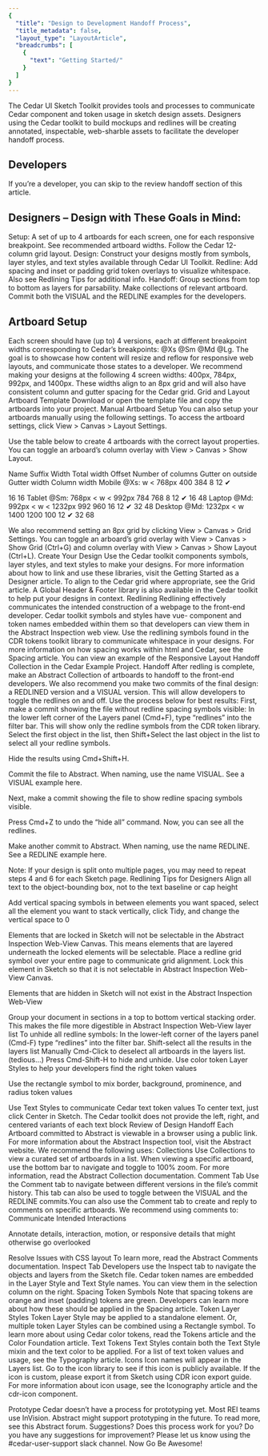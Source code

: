 ```yaml
---
{
  "title": "Design to Development Handoff Process",
  "title_metadata": false,
  "layout_type": "LayoutArticle",
  "breadcrumbs": [
    {
      "text": "Getting Started/"
    }
  ]
}
---
```


<cdr-doc-table-of-contents-shell>

The Cedar UI Sketch Toolkit provides tools and processes to communicate Cedar component and token usage in sketch design assets. Designers using the Cedar toolkit to build mockups and redlines will be creating annotated, inspectable, web-sharble assets to facilitate the developer handoff process.

## Developers
If you’re a developer, you can skip to the review handoff section of this article.

## Designers – Design with These Goals in Mind:
Setup: A set of up to 4 artboards for each screen, one for each responsive breakpoint. See recommended artboard widths. Follow the Cedar 12-column grid layout.
Design: Construct your designs mostly from symbols, layer styles, and text styles available through Cedar UI Toolkit.
Redline: Add spacing and inset or padding grid token overlays to visualize whitespace. Also see Redlining Tips for additional info.
Handoff: Group sections from top to bottom as layers for parsability. Make collections of relevant artboard. Commit both the VISUAL and the REDLINE examples for the developers.

## Artboard Setup 
Each screen should have (up to) 4 versions, each at different breakpoint widths corresponding to Cedar’s breakpoints: @Xs @Sm @Md @Lg. The goal is to showcase how content will resize and reflow for responsive web layouts, and communicate those states to a developer.
We recommend making your designs at the following 4 screen widths: 400px, 784px, 992px, and 1400px. These widths align to an 8px grid and will also have consistent column and gutter spacing for the Cedar grid.
Grid and Layout Artboard Template
Download or open the template file and copy the artboards into your project.
Manual Artboard Setup
You can also setup your artboards manually using the following settings. To access the artboard settings, click View > Canvas > Layout Settings. 

Use the table below to create 4 artboards with the correct layout properties. You can toggle an arboard’s column overlay with View > Canvas > Show Layout. 





Name Suffix
Width
Total width
Offset
Number of columns
Gutter on outside
Gutter
width
Column
width
Mobile @Xs: 
w < 768px
400
384
8
12
✔


16
16
Tablet @Sm:
768px < w < 992px
784
768
8
12
✔
16
48
Laptop @Md:
992px < w < 1232px
992
960
16
12
✔
32
48
Desktop @Md:
1232px < w 
1400
1200
100
12
✔
32
68

We also recommend setting an 8px grid by clicking View > Canvas > Grid Settings.  You can toggle an arboard’s grid overlay with View > Canvas > Show Grid (Ctrl+G) and column overlay with View > Canvas > Show Layout (Ctrl+L).
Create Your Design
Use the Cedar toolkit components symbols, layer styles, and text styles to make your designs. For more information about how to link and use these libraries, visit the Getting Started as a Designer article.
To align to the Cedar grid where appropriate, see the Grid article.
A Global Header & Footer library is also available in the Cedar toolkit to help put your designs in context.
Redlining
Redlining effectively communicates the intended construction of a webpage to the front-end developer. Cedar toolkit symbols and styles have vue- component and token names embedded within them so that developers can view them in the Abstract Inspection web view.
Use the redlining symbols found in the CDR tokens toolkit library to communicate whitespace in your designs. For more information on how spacing works within html and Cedar, see the Spacing article.
You can view an example of the Responsive Layout Handoff Collection in the Cedar Example Project.
Handoff
After redling is complete, make an Abstract Collection of artboards to handoff to the front-end developers.
We also recommend you make two commits of the final design: a REDLINED version and a VISUAL version. This will allow developers to toggle the redlines on and off. Use the process below for best results:
First, make a commit showing the file without redline spacing symbols visible:
In the lower left corner of the Layers panel (Cmd+F), type “redlines” into the filter bar. This will show only the redline symbols from the CDR token library. Select the first object in the list, then Shift+Select the last object in the list to select all your redline symbols.

Hide the results using Cmd+Shift+H. 

Commit the file to Abstract. When naming, use the name VISUAL. See a VISUAL example here. 

Next, make a commit showing the file to show redline spacing symbols visible.

Press Cmd+Z to undo the “hide all” command. Now, you can see all the redlines.

Make another commit to Abstract. When naming, use the name REDLINE. See a REDLINE example here. 

Note: If your design is split onto multiple pages, you may need to repeat steps 4 and 6 for each Sketch page.
Redlining Tips for Designers
Align all text to the object-bounding box, not to the text baseline or cap height

Add vertical spacing symbols in between elements you want spaced, select all the element you want to stack vertically, click Tidy, and change the vertical space to 0


Elements that are locked in Sketch will not be selectable in the Abstract Inspection Web-View Canvas. This means elements that are layered underneath the locked elements will be selectable. Place a redline grid symbol over your entire page to communicate grid alignment. Lock this element in Sketch so that it is not selectable in Abstract Inspection Web-View Canvas. 

Elements that are hidden in Sketch will not exist in the Abstract Inspection Web-View 
 
Group your document in sections in a top to bottom vertical stacking order. This makes the file more digestible in Abstract Inspection Web-View layer list
To unhide all redline symbols:
In the lower-left corner of the layers panel (Cmd-F) type “redlines” into the filter bar.
Shift-select all the results in the layers list 
Manually Cmd-Click to deselect all artboards in the layers list. (tedious…)
Press Cmd-Shift-H to hide and unhide.
Use color token Layer Styles to help your developers find the right token values 

Use the rectangle symbol to mix border, background, prominence, and radius token values

Use Text Styles to communicate Cedar text token values
To center text, just click Center in Sketch. The Cedar toolkit does not provide the left, right, and centered variants of each text block
Review of Design Handoff
Each Artboard committed to Abstract is viewable in a browser using a public link. For more information about the Abstract Inspection tool, visit the Abstract website. We recommend the following uses:
Collections
Use Collections to view a curated set of artboards in a list. When viewing a specific artboard, use the bottom bar to navigate and toggle to 100% zoom. For more information, read the Abstract Collection documentation.
Comment Tab
Use the Comment tab to navigate between different versions in the file’s commit history. This tab can also be used to toggle between the VISUAL and the REDLINE commits.You can also use the Comment tab to create and reply to comments on specific artboards. We recommend using comments to:
Communicate Intended Interactions

Annotate details, interaction, motion, or responsive details that might otherwise go overlooked

Resolve Issues with CSS layout
To learn more, read the Abstract Comments documentation.
Inspect Tab
Developers use the Inspect tab to navigate the objects and layers from the Sketch file. Cedar token names are embedded in the Layer Style and Text Style names. You can view them in the selection column on the right.
Spacing Token Symbols
Note that spacing tokens are orange and inset (padding) tokens are green. Developers can learn more about how these should be applied in the Spacing article.
Token Layer Styles
Token Layer Style may be applied to a standalone element.
Or, multiple token Layer Styles can be combined using a Rectangle symbol.
To learn more about using Cedar color tokens, read the Tokens article and the Color Foundation article.
Text Tokens
Text Styles contain both the Text Style mixin and the text color to be applied. For a list of text token values and usage, see the Typography article.
Icons
Icon names will appear in the Layers list. Go to the icon library to see if this icon is publicly available. If the icon is custom, please export it from Sketch using CDR icon export guide. For more information about icon usage, see the Iconography article and the cdr-icon component.

Prototype
Cedar doesn’t have a process for prototyping yet. Most REI teams use InVision. Abstract might support prototyping in the future. To read more, see this Abstract forum.
Suggestions?
Does this process work for you? Do you have any suggestions for improvement? Please let us know using the #cedar-user-support slack channel.
Now Go Be Awesome!


</cdr-doc-table-of-contents-shell>
